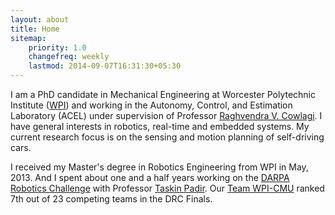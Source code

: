 ```yaml
---
layout: about
title: Home
sitemap:
    priority: 1.0
    changefreq: weekly
    lastmod: 2014-09-07T16:31:30+05:30
---
```


I am a PhD candidate in Mechanical Engineering at Worcester Polytechnic Institute ([WPI](http://www.wpi.edu/)) and working in the Autonomy, Control, and Estimation Laboratory (ACEL) under supervision of Professor [Raghvendra V. Cowlagi](http://users.wpi.edu/~rvcowlagi/). I have general interests in robotics, real-time and embedded systems. My current research focus is on the sensing and motion planning of self-driving cars.

I received my Master's degree in Robotics Engineering from WPI in May, 2013. And I spent about one and a half years working on the [DARPA Robotics Challenge](http://www.theroboticschallenge.org/) with Professor [Taskin Padir](http://www.ece.neu.edu/people/padir-taskin). Our [Team WPI-CMU](http://robot.wpi.edu/drc/) ranked 7th out of 23 competing teams in the DRC Finals.

